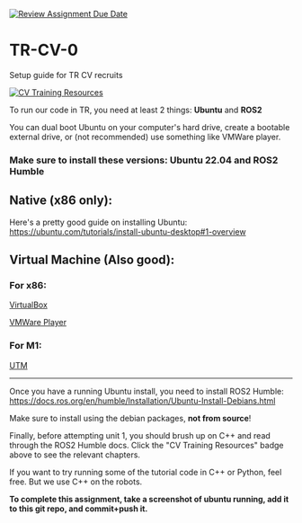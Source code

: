 [![Review Assignment Due Date](https://classroom.github.com/assets/deadline-readme-button-24ddc0f5d75046c5622901739e7c5dd533143b0c8e959d652212380cedb1ea36.svg)](https://classroom.github.com/a/0U6yGQZB)
# TR-CV-0
Setup guide for TR CV recruits

[![CV Training Resources](https://img.shields.io/badge/CV-%20Training%20Resources-eac817?labelColor=2a77a2&style=for-the-badge)](https://github.com/Triton-Robotics-Training/TR-CV-0/blob/main/resources.md)

To run our code in TR, you need at least 2 things: **Ubuntu** and **ROS2**

You can dual boot Ubuntu on your computer's hard drive, create a bootable external drive, or (not recommended) use something like VMWare player.

### Make sure to install these versions: Ubuntu 22.04 and ROS2 Humble

## Native (x86 only):

Here's a pretty good guide on installing Ubuntu: https://ubuntu.com/tutorials/install-ubuntu-desktop#1-overview

## Virtual Machine (Also good):
### For x86:
[VirtualBox](https://www.virtualbox.org/)

[VMWare Player](https://www.vmware.com/products/workstation-player.html)
### For M1:
[UTM](https://mac.getutm.app/)

---

Once you have a running Ubuntu install, you need to install ROS2 Humble: https://docs.ros.org/en/humble/Installation/Ubuntu-Install-Debians.html

Make sure to install using the debian packages, __not from source__!

Finally, before attempting unit 1, you should brush up on C++ and read through the ROS2 Humble docs. Click the "CV Training Resources" badge above to see the relevant chapters.

If you want to try running some of the tutorial code in C++ or Python, feel free. But we use C++ on the robots.

**To complete this assignment, take a screenshot of ubuntu running, add it to this git repo, and commit+push it.**
